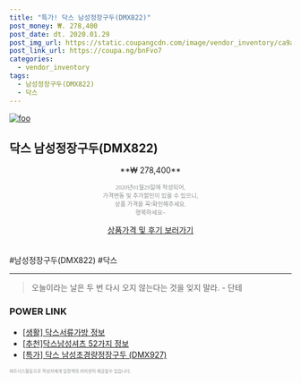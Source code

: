 ```yaml
--- 
title: "특가! 닥스 남성정장구두(DMX822)" 
post_money: ₩. 278,400 
post_date: dt. 2020.01.29 
post_img_url: https://static.coupangcdn.com/image/vendor_inventory/ca9a/68e78d6f13b023f6267938b37d0c9ee8861dd4a91543c0527430255c4626.jpg 
post_link_url: https://coupa.ng/bnFvo7 
categories: 
  - vendor_inventory 
tags: 
  - 남성정장구두(DMX822) 
  - 닥스 
--- 
```

[![foo](https://static.coupangcdn.com/image/vendor_inventory/ca9a/68e78d6f13b023f6267938b37d0c9ee8861dd4a91543c0527430255c4626.jpg)](https://coupa.ng/bnFvo7) 

## 닥스 남성정장구두(DMX822) 
<p style="text-align: center;">**₩ 278,400**</p> 
<p style="text-align: center;"><span style="color: #898c8f; font-family: Georgia,Times,serif; font-size: 0.75em;">2020년01월29일에 작성되어, <br>가격변동 및 추가할인이 있을 수 있으니,<br> 상품 가격을 꼭!확인해주세요.<br>행복하세요~</span> 
</p>	 
<div markdown="0" style="text-align: center;"><a href="https://coupa.ng/bnFvo7" class="btn btn--success">상품가격 및 후기 보러가기</a></div> 
<br><br> 
  #남성정장구두(DMX822) #닥스 
<hr> 

> 오늘이라는 날은 두 번 다시 오지 않는다는 것을 잊지 말라. - 단테 


### POWER LINK

* <a href="https://blog.naver.com/santokki14/221770893887" target="_blank"> [생활] 닥스서류가방 정보 </a>
* <a href="https://blog.naver.com/fasyy4321/221784981276" target="_blank">[추천]닥스남성셔츠 52가지 정보</a>
* <a href="https://blog.naver.com/sakai111/221789529411" target="_blank">[특가] 닥스 남성초경량정장구두 (DMX927)</a>

<span style="color: #898c8f; font-family: Georgia,Times,serif; font-size: 0.55em;">파트너스활동으로 작성자에게 일정액의 커미션이 제공될수 있습니다.</span> 
